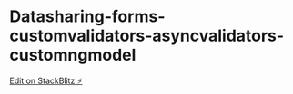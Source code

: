 # Datasharing-forms-customvalidators-asyncvalidators-customngmodel

[Edit on StackBlitz ⚡️](https://stackblitz.com/edit/angular-v12-it1b89)